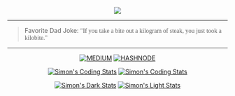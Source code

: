 <p align="center">
  <img src="https://github.com/0x-ximon/Heavy/blob/main/Banner.gif" />
</p>

----

> Favorite Dad Joke: <span style="font-family:Papyrus">"If you take a bite out a kilogram of steak, you just took a kilobite."</span>

----

<div align=center>

[![MEDIUM](https://img.shields.io/badge/-Medium-000000?style=for-the-badge&logo=medium&logoColor=FFFFFF)](https://ximon-x.medium.com/)
[![HASHNODE](https://img.shields.io/badge/Hashnode-2962FF?style=for-the-badge&logo=hashnode&logoColor=FFFFFF)](https://ximon.hashnode.dev)

[![Simon's Coding Stats](https://ximon-readme-stats.vercel.app/api/wakatime?username=ximon&langs_count=5&theme=github_dark&hide_title=true&range=last_7_days#gh-dark-mode-only)](https://github.com/ximon-x/github-readme#gh-dark-mode-only)
[![Simon's Coding Stats](https://ximon-readme-stats.vercel.app/api/wakatime?username=ximon&langs_count=5&theme=github_light&hide_title=true&range=last_7_days#gh-light-mode-only)](https://github.com/ximon-x/github-readme#gh-light-mode-only)

[![Simon's Dark Stats](https://ximon-readme-stats.vercel.app/api?username=ximon-x&theme=github_dark&card_width=495&hide_title=true&show_icons=true&rank_icon=github#gh-dark-mode-only)](https://github.com/ximon-x/github-readme-stats#gh-dark-mode-only)
[![Simon's Light Stats](https://ximon-readme-stats.vercel.app/api?username=ximon-x&theme=github_light&card_width=495&hide_title=true&show_icons=true&rank_icon=github#gh-light-mode-only)](https://github.com/ximon-x/github-readme-stats#gh-light-mode-only)

</div>
